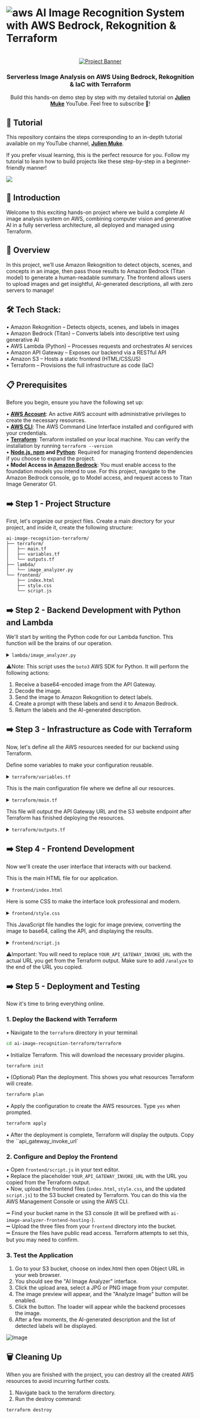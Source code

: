 # ![aws](https://github.com/julien-muke/Search-Engine-Website-using-AWS/assets/110755734/01cd6124-8014-4baa-a5fe-bd227844d263) AI Image Recognition System with AWS Bedrock, Rekognition & Terraform

<div align="center">

  <br />
    <a href="https://youtu.be/63McfqGULvA?si=A7jpVj9SZ1Ad9b9D" target="_blank">
      <img src="https://github.com/user-attachments/assets/9692b53b-d569-4f6b-a959-39a4dac923a0" alt="Project Banner">
    </a>
  <br />

<h3 align="center">Serverless Image Analysis on AWS Using Bedrock, Rekognition & IaC with Terraform</h3>

   <div align="center">
     Build this hands-on demo step by step with my detailed tutorial on <a href="http://www.youtube.com/@julienmuke/videos" target="_blank"><b>Julien Muke</b></a> YouTube. Feel free to subscribe 🔔!
    </div>
</div>

## 🚨 Tutorial

This repository contains the steps corresponding to an in-depth tutorial available on my YouTube
channel, <a href="http://www.youtube.com/@julienmuke/videos" target="_blank"><b>Julien Muke</b></a>.

If you prefer visual learning, this is the perfect resource for you. Follow my tutorial to learn how to build projects
like these step-by-step in a beginner-friendly manner!

<a href="https://youtu.be/63McfqGULvA?si=A7jpVj9SZ1Ad9b9D" target="_blank"><img src="https://github.com/sujatagunale/EasyRead/assets/151519281/1736fca5-a031-4854-8c09-bc110e3bc16d" /></a>

## <a name="introduction">🤖 Introduction</a>

Welcome to this exciting hands-on project where we build a complete AI image analysis system on AWS, combining computer vision and generative AI in a fully serverless architecture, all deployed and managed using Terraform.


## <a name="steps">🔎 Overview </a>
 
In this project, we’ll use Amazon Rekognition to detect objects, scenes, and concepts in an image, then pass those results to Amazon Bedrock (Titan model) to generate a human-readable summary. The frontend allows users to upload images and get insightful, AI-generated descriptions, all with zero servers to manage!

## <a name="steps">🛠 Tech Stack: </a>

• Amazon Rekognition – Detects objects, scenes, and labels in images<br>
• Amazon Bedrock (Titan) – Converts labels into descriptive text using generative AI<br>
• AWS Lambda (Python) – Processes requests and orchestrates AI services<br>
• Amazon API Gateway – Exposes our backend via a RESTful API<br>
• Amazon S3 – Hosts a static frontend (HTML/CSS/JS)<br>
• Terraform – Provisions the full infrastructure as code (IaC)<br>

## <a name="pre">📋 Prerequisites </a>

Before you begin, ensure you have the following set up:
 
• **[AWS Account](https://aws.amazon.com/resources/create-account/)**: An active AWS account with administrative privileges to create the necessary resources.<br>
• **[AWS CLI](https://docs.aws.amazon.com/streams/latest/dev/setup-awscli.html)**: The AWS Command Line Interface installed and configured with your credentials.<br>
• **[Terraform](https://developer.hashicorp.com/terraform/install)**: Terraform installed on your local machine. You can verify the installation by running `terraform --version`<br>
• **[Node.js, npm](https://nodejs.org/en/download) and [Python](https://www.python.org/downloads/)**: Required for managing frontend dependencies if you choose to expand the project.<br>
• **Model Access in [Amazon Bedrock](https://aws.amazon.com/bedrock/)**: You must enable access to the foundation models you intend to use. For this project, navigate to the Amazon Bedrock console, go to Model access, and request access to Titan Image Generator G1.<br>

## ➡️ Step 1 - Project Structure

First, let's organize our project files. Create a main directory for your project, and inside it, create the following structure:

    ai-image-recognition-terraform/
    ├── terraform/
    │   ├── main.tf
    │   ├── variables.tf
    │   └── outputs.tf
    ├── lambda/
    │   └── image_analyzer.py
    └── frontend/
        ├── index.html
        ├── style.css
        └── script.js

## ➡️ Step 2 - Backend Development with Python and Lambda

We'll start by writing the Python code for our Lambda function. This function will be the brains of our operation.

<details>
<summary><code>lambda/image_analyzer.py</code></summary>

```py
import json
import boto3
import base64

# Initialize AWS clients
rekognition = boto3.client('rekognition')
bedrock_runtime = boto3.client('bedrock-runtime')

def lambda_handler(event, context):
    """
    This Lambda function analyzes an image provided as a base64 encoded string.
    It uses Rekognition to detect labels and Bedrock (Titan) to generate a
    human-readable description.
    """
    try:
        # Get the base64 encoded image from the request body
        body = json.loads(event.get('body', '{}'))
        image_base64 = body.get('image')

        if not image_base64:
            return {
                'statusCode': 400,
                'body': json.dumps({'error': 'No image provided in the request body.'})
            }

        # Decode the base64 string
        image_bytes = base64.b64decode(image_base64)

        # 1. Analyze image with AWS Rekognition
        rekognition_response = rekognition.detect_labels(
            Image={'Bytes': image_bytes},
            MaxLabels=10,
            MinConfidence=80
        )
        labels = [label['Name'] for label in rekognition_response['Labels']]

        if not labels:
             return {
                'statusCode': 200,
                'body': json.dumps({
                    'labels': [],
                    'description': "Could not detect any labels with high confidence. Please try another image."
                })
            }

        # 2. Enhance results with Amazon Bedrock
        # Create a prompt for the Titan model
        prompt = f"Based on the following labels detected in an image: {', '.join(labels)}. Please generate a single, descriptive sentence about the image."

        # Configure the payload for the Bedrock model
        bedrock_payload = {
            "inputText": prompt,
            "textGenerationConfig": {
                "maxTokenCount": 100,
                "stopSequences": [],
                "temperature": 0.7,
                "topP": 0.9
            }
        }

        # Invoke the Bedrock model
        bedrock_response = bedrock_runtime.invoke_model(
            body=json.dumps(bedrock_payload),
            modelId='amazon.titan-text-express-v1',
            contentType='application/json',
            accept='application/json'
        )

        response_body = json.loads(bedrock_response['body'].read())
        description = response_body['results'][0]['outputText'].strip()

        # 3. Return the results
        return {
            'statusCode': 200,
            'headers': {
                'Access-Control-Allow-Origin': '*', # Enable CORS
                'Access-Control-Allow-Headers': 'Content-Type',
                'Access-Control-Allow-Methods': 'OPTIONS,POST'
            },
            'body': json.dumps({
                'labels': labels,
                'description': description
            })
        }

    except Exception as e:
        return {
            'statusCode': 500,
            'body': json.dumps({'error': str(e)})
        }
```
</details>

⚠️Note: This script uses the `boto3` AWS SDK for Python. It will perform the following actions:
1. Receive a base64-encoded image from the API Gateway.
2. Decode the image.
3. Send the image to Amazon Rekognition to detect labels.
4. Create a prompt with these labels and send it to Amazon Bedrock.
5. Return the labels and the AI-generated description.


## ➡️ Step 3 - Infrastructure as Code with Terraform

Now, let's define all the AWS resources needed for our backend using Terraform.

Define some variables to make your configuration reusable.

<details>
<summary><code>terraform/variables.tf</code></summary>

```tf
variable "aws_region" {
  description = "The AWS region to deploy resources in."
  type        = string
  default     = "us-east-1"
}

variable "project_name" {
  description = "A unique name for the project to prefix resources."
  type        = string
  default     = "ai-image-analyzer"
}

variable "environment" {
  description = "Deployment environment (e.g., dev, staging, prod)."
  type        = string
  default     = "dev"
}
```
</details>

This is the main configuration file where we define all our resources.

<details>
<summary><code>terraform/main.tf</code></summary>

```tf
# ==============================================================================
# Provider Configuration
# ==============================================================================
terraform {
  required_providers {
    aws = {
      source  = "hashicorp/aws"
      version = "~> 5.0"
    }
  }
}

provider "aws" {
  region = var.aws_region
}

# ==============================================================================
# IAM Role and Policies for Lambda
# ==============================================================================
resource "aws_iam_role" "lambda_exec_role" {
  name = "${var.project_name}-lambda-exec-role"

  assume_role_policy = jsonencode({
    Version = "2012-10-17",
    Statement = [{
      Action = "sts:AssumeRole",
      Effect = "Allow",
      Principal = {
        Service = "lambda.amazonaws.com"
      }
    }]
  })
}

resource "aws_iam_policy" "lambda_logging_policy" {
  name        = "${var.project_name}-lambda-logging-policy"
  description = "IAM policy for Lambda to write logs to CloudWatch"

  policy = jsonencode({
    Version = "2012-10-17",
    Statement = [{
      Action = [
        "logs:CreateLogGroup",
        "logs:CreateLogStream",
        "logs:PutLogEvents"
      ],
      Effect   = "Allow",
      Resource = "arn:aws:logs:*:*:*"
    }]
  })
}

resource "aws_iam_policy" "lambda_ai_services_policy" {
  name        = "${var.project_name}-ai-services-policy"
  description = "IAM policy for Lambda to access Rekognition and Bedrock"

  policy = jsonencode({
    Version = "2012-10-17",
    Statement = [
      {
        Action   = "rekognition:DetectLabels",
        Effect   = "Allow",
        Resource = "*"
      },
      {
        Action   = "bedrock:InvokeModel",
        Effect   = "Allow",
        Resource = "arn:aws:bedrock:${var.aws_region}::foundation-model/amazon.titan-text-express-v1"
      }
    ]
  })
}

resource "aws_iam_role_policy_attachment" "lambda_logs_attach" {
  role       = aws_iam_role.lambda_exec_role.name
  policy_arn = aws_iam_policy.lambda_logging_policy.arn
}

resource "aws_iam_role_policy_attachment" "lambda_ai_services_attach" {
  role       = aws_iam_role.lambda_exec_role.name
  policy_arn = aws_iam_policy.lambda_ai_services_policy.arn
}

# ==============================================================================
# Lambda Function
# ==============================================================================
data "archive_file" "lambda_zip" {
  type        = "zip"
  source_dir  = "../lambda/"
  output_path = "${path.module}/image_analyzer.zip"
}

resource "aws_lambda_function" "image_analyzer_lambda" {
  filename      = data.archive_file.lambda_zip.output_path
  function_name = "${var.project_name}-function"
  role          = aws_iam_role.lambda_exec_role.arn
  handler       = "image_analyzer.lambda_handler"
  runtime       = "python3.9"
  timeout       = 30
  source_code_hash = data.archive_file.lambda_zip.output_base64sha256
}

# ==============================================================================
# API Gateway (Simplified for Lambda Proxy)
# ==============================================================================
resource "aws_api_gateway_rest_api" "api" {
  name        = "${var.project_name}-api"
  description = "API for the Image Analyzer"
}

resource "aws_api_gateway_resource" "resource" {
  rest_api_id = aws_api_gateway_rest_api.api.id
  parent_id   = aws_api_gateway_rest_api.api.root_resource_id
  path_part   = "analyze"
}

resource "aws_api_gateway_method" "method" {
  rest_api_id   = aws_api_gateway_rest_api.api.id
  resource_id   = aws_api_gateway_resource.resource.id
  http_method   = "POST"
  authorization = "NONE"
}

resource "aws_api_gateway_integration" "integration" {
  rest_api_id             = aws_api_gateway_rest_api.api.id
  resource_id             = aws_api_gateway_resource.resource.id
  http_method             = aws_api_gateway_method.method.http_method
  integration_http_method = "POST"
  type                    = "AWS_PROXY"
  uri                     = aws_lambda_function.image_analyzer_lambda.invoke_arn
}

# This OPTIONS method is still needed for the browser's preflight request for CORS
resource "aws_api_gateway_method" "options_method" {
  rest_api_id   = aws_api_gateway_rest_api.api.id
  resource_id   = aws_api_gateway_resource.resource.id
  http_method   = "OPTIONS"
  authorization = "NONE"
}

resource "aws_api_gateway_integration" "options_integration" {
  rest_api_id = aws_api_gateway_rest_api.api.id
  resource_id = aws_api_gateway_resource.resource.id
  http_method = aws_api_gateway_method.options_method.http_method
  type        = "MOCK"

  # The MOCK integration returns a success response with the necessary headers.
  request_templates = {
    "application/json" = "{\"statusCode\": 200}"
  }
}

resource "aws_api_gateway_method_response" "options_response" {
  rest_api_id = aws_api_gateway_rest_api.api.id
  resource_id = aws_api_gateway_resource.resource.id
  http_method = aws_api_gateway_method.options_method.http_method
  status_code = "200"

  response_parameters = {
    "method.response.header.Access-Control-Allow-Headers" = true,
    "method.response.header.Access-Control-Allow-Methods" = true,
    "method.response.header.Access-Control-Allow-Origin"  = true
  }
}

resource "aws_api_gateway_integration_response" "options_integration_response" {
  rest_api_id = aws_api_gateway_rest_api.api.id
  resource_id = aws_api_gateway_resource.resource.id
  http_method = aws_api_gateway_method.options_method.http_method
  status_code = aws_api_gateway_method_response.options_response.status_code

  response_parameters = {
    "method.response.header.Access-Control-Allow-Headers" = "'Content-Type,X-Amz-Date,Authorization,X-Api-Key,X-Amz-Security-Token'",
    "method.response.header.Access-Control-Allow-Methods" = "'OPTIONS,POST'",
    "method.response.header.Access-Control-Allow-Origin"  = "'*'"
  }
  depends_on = [aws_api_gateway_integration.options_integration]
}

# --- Deployment Resources ---

resource "aws_lambda_permission" "api_gateway_permission" {
  statement_id  = "AllowAPIGatewayInvoke"
  action        = "lambda:InvokeFunction"
  function_name = aws_lambda_function.image_analyzer_lambda.function_name
  principal     = "apigateway.amazonaws.com"
  source_arn    = "${aws_api_gateway_rest_api.api.execution_arn}/*/*"
}

resource "aws_api_gateway_deployment" "deployment" {
  rest_api_id = aws_api_gateway_rest_api.api.id

  # This ensures a new deployment happens when any part of the API changes.
   triggers = {
    redeployment = sha1(jsonencode([
      aws_api_gateway_resource.resource.id,
      aws_api_gateway_method.method.id,
      aws_api_gateway_integration.integration.id,
    ]))
  }
  lifecycle {
    create_before_destroy = true
  }
}

resource "aws_api_gateway_stage" "stage" {
  deployment_id = aws_api_gateway_deployment.deployment.id
  rest_api_id   = aws_api_gateway_rest_api.api.id
  stage_name    = "v1"
}

# ==============================================================================
# S3 Bucket for Frontend Hosting (Modern Syntax)
# ==============================================================================

resource "random_id" "bucket_suffix" {
  byte_length = 8
}

resource "aws_s3_bucket" "frontend_bucket" {
  bucket = "${var.project_name}-frontend-${random_id.bucket_suffix.hex}"
  force_destroy = true

  tags = {
    Name        = "${var.project_name}-frontend"
    Environment = var.environment
  }
}

resource "aws_s3_bucket_website_configuration" "frontend_website" {
  bucket = aws_s3_bucket.frontend_bucket.id

  index_document {
    suffix = "index.html"
  }

  error_document {
    key = "index.html"
  }

  depends_on = [aws_s3_bucket.frontend_bucket]
}

resource "aws_s3_bucket_public_access_block" "frontend_public_access" {
  bucket                  = aws_s3_bucket.frontend_bucket.id
  block_public_acls       = false
  block_public_policy     = false
  ignore_public_acls      = false
  restrict_public_buckets = false

  depends_on = [aws_s3_bucket.frontend_bucket]
}

resource "aws_s3_bucket_policy" "frontend_policy" {
  bucket = aws_s3_bucket.frontend_bucket.id

  policy = jsonencode({
    Version = "2012-10-17",
    Statement = [
      {
        Effect    = "Allow",
        Principal = "*",
        Action    = "s3:GetObject",
        Resource  = "${aws_s3_bucket.frontend_bucket.arn}/*"
      }
    ]
  })

  depends_on = [aws_s3_bucket_public_access_block.frontend_public_access]
}

# ==============================================================================
# Optional Output
# ==============================================================================
output "frontend_website_url" {
  value = aws_s3_bucket_website_configuration.frontend_website.website_endpoint
}
```
</details>

This file will output the API Gateway URL and the S3 website endpoint after Terraform has finished deploying the resources.

<details>
<summary><code>terraform/outputs.tf</code></summary>

```tf
output "api_gateway_url" {
  description = "The invoke URL of the deployed API"
  value       = aws_api_gateway_stage.stage.invoke_url
}

output "lambda_function_name" {
  description = "The name of the Lambda function"
  value       = aws_lambda_function.image_analyzer_lambda.function_name
}

output "frontend_bucket_name" {
  description = "The name of the S3 bucket hosting the frontend"
  value       = aws_s3_bucket.frontend_bucket.bucket
}

output "frontend_website_endpoint" {
  description = "The website endpoint of the frontend S3 bucket"
  value       = aws_s3_bucket_website_configuration.frontend_website.website_endpoint
}
```
</details>


## ➡️ Step 4 - Frontend Development

Now we'll create the user interface that interacts with our backend.

This is the main HTML file for our application.

<details>
<summary><code>frontend/index.html</code></summary>

```html
<!DOCTYPE html>
<html lang="en">
<head>
    <meta charset="UTF-8">
    <meta name="viewport" content="width=device-width, initial-scale=1.0">
    <title>AI Image Analyzer</title>
    <link rel="stylesheet" href="style.css">
</head>
<body>
    <div class="container">
        <header>
            <h1>AI-Powered Image Analyzer</h1>
            <p>Upload an image to detect labels with AWS Rekognition and get a description from Amazon Bedrock.</p>
        </header>

        <main>
            <div class="upload-area">
                <input type="file" id="imageUpload" accept="image/png, image/jpeg">
                <label for="imageUpload" id="uploadLabel">
                    <span>Click to select an image</span>
                </label>
                <button id="analyzeBtn" disabled>Analyze Image</button>
            </div>

            <div id="preview">
                <img id="imagePreview" src="#" alt="Image Preview">
            </div>

            <div id="results" class="hidden">
                <h2>Analysis Results</h2>
                <div id="loader" class="loader"></div>
                <div id="resultContent">
                     <h3>AI Generated Description:</h3>
                     <p id="description"></p>
                     <h3>Detected Labels:</h3>
                     <div id="labels"></div>
                </div>
            </div>
        </main>

        <footer>
            <p>Built with AWS Rekognition, Bedrock & Terraform</p>
        </footer>
    </div>
    <script src="script.js"></script>
</body>
</html>
```
</details>

Here is some CSS to make the interface look professional and modern.

<details>
<summary><code>frontend/style.css</code></summary>

```css
@import url('https://fonts.googleapis.com/css2?family=Roboto:wght@300;400;700&display=swap');

body {
    font-family: 'Roboto', sans-serif;
    background-color: #f0f2f5;
    color: #333;
    margin: 0;
    padding: 20px;
    display: flex;
    justify-content: center;
    align-items: center;
    min-height: 100vh;
}

.container {
    width: 100%;
    max-width: 800px;
    background-color: #ffffff;
    border-radius: 12px;
    box-shadow: 0 4px 20px rgba(0, 0, 0, 0.1);
    padding: 30px;
    box-sizing: border-box;
}

header {
    text-align: center;
    border-bottom: 1px solid #e0e0e0;
    padding-bottom: 20px;
    margin-bottom: 30px;
}

header h1 {
    color: #1a73e8;
    margin: 0;
}

.upload-area {
    text-align: center;
    margin-bottom: 30px;
}

#imageUpload {
    display: none;
}

#uploadLabel {
    display: block;
    padding: 30px;
    border: 2px dashed #1a73e8;
    border-radius: 8px;
    cursor: pointer;
    background-color: #f8f9fa;
    margin-bottom: 20px;
    transition: background-color 0.3s;
}

#uploadLabel:hover {
    background-color: #e8f0fe;
}

#uploadLabel span {
    font-size: 1.2em;
    font-weight: 500;
}

#analyzeBtn {
    background-color: #1a73e8;
    color: white;
    padding: 12px 25px;
    border: none;
    border-radius: 8px;
    font-size: 1em;
    cursor: pointer;
    transition: background-color 0.3s, box-shadow 0.3s;
    box-shadow: 0 2px 5px rgba(0,0,0,0.1);
}

#analyzeBtn:disabled {
    background-color: #cccccc;
    cursor: not-allowed;
}

#analyzeBtn:not(:disabled):hover {
    background-color: #155ab6;
    box-shadow: 0 4px 10px rgba(0,0,0,0.2);
}

#preview {
    text-align: center;
    margin-bottom: 30px;
}

#imagePreview {
    max-width: 100%;
    max-height: 400px;
    border-radius: 8px;
    display: none;
    box-shadow: 0 4px 15px rgba(0, 0, 0, 0.1);
}

#results {
    background-color: #f8f9fa;
    border-radius: 8px;
    padding: 20px;
}

#results.hidden {
    display: none;
}

#resultContent {
    display: none;
}

#description {
    font-size: 1.1em;
    line-height: 1.6;
    margin-bottom: 20px;
    font-style: italic;
    color: #555;
}

#labels {
    display: flex;
    flex-wrap: wrap;
    gap: 10px;
}

.label-tag {
    background-color: #e8f0fe;
    color: #1a73e8;
    padding: 8px 15px;
    border-radius: 20px;
    font-size: 0.9em;
    font-weight: 500;
}

.loader {
    border: 4px solid #f3f3f3;
    border-top: 4px solid #1a73e8;
    border-radius: 50%;
    width: 40px;
    height: 40px;
    animation: spin 1s linear infinite;
    margin: 20px auto;
}

@keyframes spin {
    0% { transform: rotate(0deg); }
    100% { transform: rotate(360deg); }
}

footer {
    text-align: center;
    margin-top: 30px;
    padding-top: 20px;
    border-top: 1px solid #e0e0e0;
    font-size: 0.9em;
    color: #888;
}
```
</details>

This JavaScript file handles the logic for image preview, converting the image to base64, calling the API, and displaying the results.

<details>
<summary><code>frontend/script.js</code></summary>

```js
document.addEventListener('DOMContentLoaded', () => {
    const imageUpload = document.getElementById('imageUpload');
    const uploadLabel = document.getElementById('uploadLabel');
    const analyzeBtn = document.getElementById('analyzeBtn');
    const imagePreview = document.getElementById('imagePreview');
    const previewContainer = document.getElementById('preview');
    const resultsContainer = document.getElementById('results');
    const loader = document.getElementById('loader');
    const resultContent = document.getElementById('resultContent');
    const descriptionEl = document.getElementById('description');
    const labelsEl = document.getElementById('labels');

    const API_ENDPOINT = 'YOUR_API_GATEWAY_INVOKE_URL'; // <-- IMPORTANT: REPLACE THIS

    let base64Image = null;

    imageUpload.addEventListener('change', (event) => {
        const file = event.target.files[0];
        if (file) {
            // Display image preview
            const reader = new FileReader();
            reader.onload = (e) => {
                imagePreview.src = e.target.result;
                imagePreview.style.display = 'block';
                uploadLabel.querySelector('span').textContent = file.name;
                analyzeBtn.disabled = false;
            };
            reader.readAsDataURL(file);

            // Convert image to base64 for sending to API
            const readerForBase64 = new FileReader();
            readerForBase64.onload = (e) => {
                // Remove the data URL prefix (e.g., "data:image/jpeg;base64,")
                base64Image = e.target.result.split(',')[1];
            };
            readerForBase64.readAsDataURL(file);
        }
    });

    analyzeBtn.addEventListener('click', async () => {
        if (!base64Image || API_ENDPOINT === 'YOUR_API_GATEWAY_INVOKE_URL') {
            alert('Please select an image first or configure the API endpoint in script.js.');
            return;
        }

        // Show loader and results section
        resultsContainer.classList.remove('hidden');
        loader.style.display = 'block';
        resultContent.style.display = 'none';
        descriptionEl.textContent = '';
        labelsEl.innerHTML = '';

        try {
            const response = await fetch(API_ENDPOINT, {
                method: 'POST',
                headers: {
                    'Content-Type': 'application/json',
                },
                body: JSON.stringify({ image: base64Image }),
            });

            if (!response.ok) {
                const errorData = await response.json();
                throw new Error(errorData.error || `HTTP error! status: ${response.status}`);
            }

            const data = await response.json();

            // Display results
            descriptionEl.textContent = data.description;
            data.labels.forEach(label => {
                const labelTag = document.createElement('div');
                labelTag.className = 'label-tag';
                labelTag.textContent = label;
                labelsEl.appendChild(labelTag);
            });

        } catch (error) {
            console.error('Error:', error);
            descriptionEl.textContent = `An error occurred: ${error.message}`;
        } finally {
            // Hide loader and show content
            loader.style.display = 'none';
            resultContent.style.display = 'block';
        }
    });
});
```
</details>

⚠️Important: You will need to replace `YOUR_API_GATEWAY_INVOKE_URL` with the actual URL you get from the Terraform output. Make sure to add `/analyze` to the end of the URL you copied.


## ➡️ Step 5 - Deployment and Testing

Now it's time to bring everything online.

### 1. Deploy the Backend with Terraform

• Navigate to the `terraform` directory in your terminal:

```bash
cd ai-image-recognition-terraform/terraform
```

• Initialize Terraform. This will download the necessary provider plugins.

```bash
terraform init
```

• (Optional) Plan the deployment. This shows you what resources Terraform will create.

```bash
terraform plan
```

• Apply the configuration to create the AWS resources. Type `yes` when prompted.

```bash
terraform apply
```

• After the deployment is complete, Terraform will display the outputs. Copy the ``api_gateway_invoke_url`

### 2. Configure and Deploy the Frontend

• Open `frontend/script.js` in your text editor.<br>
• Replace the placeholder `YOUR_API_GATEWAY_INVOKE_URL` with the URL you copied from the Terraform output.<br>
• Now, upload the frontend files (`index.html`, `style.css`, and the updated `script.js`) to the S3 bucket created by Terraform. You can do this via the AWS Management Console or using the AWS CLI.<br>

➖ Find your bucket name in the S3 console (it will be prefixed with `ai-image-analyzer-frontend-hosting-`).<br>
➖ Upload the three files from your `frontend` directory into the bucket.<br>
➖ Ensure the files have public read access. Terraform attempts to set this, but you may need to confirm.<br>

### 3. Test the Application

1. Go to your S3 bucket, choose on index.html then open Object URL in your web browser.
2. You should see the "AI Image Analyzer" interface.
3. Click the upload area, select a JPG or PNG image from your computer.
4. The image preview will appear, and the "Analyze Image" button will be enabled.
5. Click the button. The loader will appear while the backend processes the image.
6. After a few moments, the AI-generated description and the list of detected labels will be displayed.

![Image](https://github.com/user-attachments/assets/f5130fef-d343-40a7-998b-bc065078eb2c)

## 🗑️ Cleaning Up

When you are finished with the project, you can destroy all the created AWS resources to avoid incurring further costs.

1. Navigate back to the terraform directory.
2. Run the destroy command:

```bash
terraform destroy
```